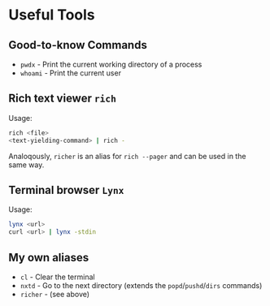 
# Useful Tools


## Good-to-know Commands

+ `pwdx` - Print the current working directory of a process
+ `whoami` - Print the current user


## Rich text viewer `rich`

Usage:

```bash
rich <file>
<text-yielding-command> | rich -
```

Analoqously, `richer` is an alias for `rich --pager` and can be used in the same way.


## Terminal browser `Lynx`

Usage:

```bash
lynx <url>
curl <url> | lynx -stdin
```


## My own aliases

+ `cl` - Clear the terminal
+ `nxtd` - Go to the next directory (extends the `popd`/`pushd`/`dirs` commands)
+ `richer` - (see above)
